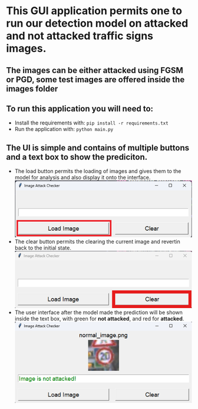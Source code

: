 # This GUI application permits one to run our detection model on attacked and not attacked traffic signs images.

## The images can be either attacked using FGSM or PGD, some test **images** are offered inside the images folder

## To run this application you will need to:

- Install the requirements with: `pip install -r requirements.txt`
- Run the application with: `python main.py`

## The UI is simple and contains of multiple buttons and a text box to show the prediciton.

- The load button permits the loading of images and gives them to the model for analysis and also display it onto the interface.
  ![load_button](images/load_button.png)
- The clear button permits the clearing the current image and revertin back to the initial state.
  ![clear_button](images/clear_button.png)
- The user interface after the model made the prediction will be shown inside the text box, with green for **not attacked**, and red for **attacked**.
  ![interface](images/interface.png)
